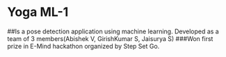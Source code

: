 # Yoga ML-1
##Is a pose detection application using machine learning. Developed as a team of 3 members(Abishek V, GirishKumar S, Jaisurya S)
###Won first prize in E-Mind hackathon organized by Step Set Go.
